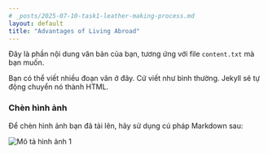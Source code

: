 ```yaml
---
# _posts/2025-07-10-task1-leather-making-process.md
layout: default
title: "Advantages of Living Abroad"
---
```


Đây là phần nội dung văn bản của bạn, tương ứng với file `content.txt` mà bạn muốn.

Bạn có thể viết nhiều đoạn văn ở đây. Cứ viết như bình thường. Jekyll sẽ tự động chuyển nó thành HTML.

### Chèn hình ảnh

Để chèn hình ảnh bạn đã tải lên, hãy sử dụng cú pháp Markdown sau:

![Mô tả hình ảnh 1](/assets/images/task1-leather-making-process/image.png)
